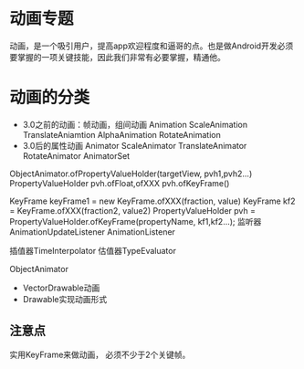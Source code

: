 # 动画专题
动画，是一个吸引用户，提高app欢迎程度和逼哥的点。也是做Android开发必须要掌握的一项关键技能，因此我们非常有必要掌握，精通他。

# 动画的分类
- 3.0之前的动画：帧动画，组间动画
Animation
ScaleAnimation
TranslateAniamtion
AlphaAnimation
RotateAnimation
- 3.0后的属性动画
Animator
ScaleAnimator
TranslateAnimator
RotateAnimator
AnimatorSet

ObjectAnimator.ofPropertyValueHolder(targetView, pvh1,pvh2...)
PropertyValueHolder
pvh.ofFloat,ofXXX
pvh.ofKeyFrame()

KeyFrame keyFrame1 = new KeyFrame.ofXXX(fraction, value)
KeyFrame kf2 = KeyFrame.ofXXX(fraction2, value2)
PropertyValueHolder pvh = PropertyValueHolder.ofKeyFrame(propertyName, kf1,kf2...);
监听器
AnimationUpdateListener
AnimationListener

插值器TimeInterpolator
估值器TypeEvaluator

ObjectAnimator
- VectorDrawable动画
- Drawable实现动画形式


## 注意点
实用KeyFrame来做动画， 必须不少于2个关键帧。